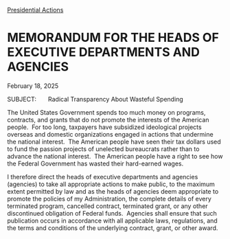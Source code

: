 [Presidential Actions](https://www.whitehouse.gov/presidential-actions/)

# 					MEMORANDUM FOR THE HEADS OF EXECUTIVE DEPARTMENTS AND AGENCIES				

February 18, 2025

SUBJECT:       Radical Transparency About Wasteful Spending

The United States Government spends too much money on programs, contracts, and grants that do not promote the interests of the American people.  For too long, taxpayers have subsidized ideological projects overseas and domestic organizations engaged in actions that undermine the national interest.  The American people have seen their tax dollars used to fund the passion projects of unelected bureaucrats rather than to advance the national interest.  The American people have a right to see how the Federal Government has wasted their hard-earned wages.

I therefore direct the heads of executive departments and agencies (agencies) to take all appropriate actions to make public, to the maximum extent permitted by law and as the heads of agencies deem appropriate to promote the policies of my Administration, the complete details of every terminated program, cancelled contract, terminated grant, or any other discontinued obligation of Federal funds.  Agencies shall ensure that such publication occurs in accordance with all applicable laws, regulations, and the terms and conditions of the underlying contract, grant, or other award.
